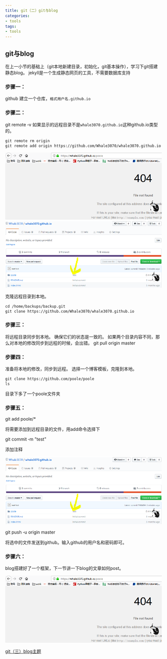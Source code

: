 ```yaml
---
title: git（二）git与blog
categories:
- tools
tags:
- tools
---
```

## git与blog
在上一小节的基础上（git本地新建目录，初始化，git基本操作），学习下git搭建静态blog。
jekyll是一个生成静态网页的工具，不需要数据库支持

### 步骤一：
github 建立一个仓库，`格式用户名.github.io`

### 步骤二：
git remote ‐v
如果显示的远程目录不是`whale3070.github.io`这种github.io类型的。

```
git remote rm origin
git remote add origin https://github.com/Whale3070/whale3070.github.io
```
![10](https://raw.githubusercontent.com/Whale3070/Whale3070.github.io/master/images/04-12-03/10.PNG)
![9](https://raw.githubusercontent.com/Whale3070/Whale3070.github.io/master/images/04-12-03/9.PNG)

克隆远程目录到本地。

```
cd /home/backups/backup.git
git clone https://github.com/Whale3070/whale3070.github.io
```
### 步骤三：
将远程目录同步到本地。 确保它们的状态是一致的。
如果两个目录内容不同，那么对本地的修改同步到远程的时候，会出错。
git pull origin master

### 步骤四：
准备将本地的修改，同步到远程。
选择一个博客模板，克隆到本地。

```
git clone https://github.com/poole/poole
ls 
```
目录下多了一个poole文件夹

### 步骤五：

git add poole/*

将需要添加到远程目录的文件，用add命令选择下

git commit ‐m "test"

添加注释

![9](https://raw.githubusercontent.com/Whale3070/Whale3070.github.io/master/images/04-12-03/9.PNG)

git push ‐u origin master

将选中的文件发送到github。输入github的用户名和密码即可。

### 步骤六：
blog搭建好了一个框架，下一节讲一下blog的文章如何post。

![10](https://raw.githubusercontent.com/Whale3070/Whale3070.github.io/master/images/04-12-03/10.PNG)


[git（三）blog主题](https://github.com/Whale3070/Whale3070.github.io/blob/master/_posts/git%EF%BC%88%E4%B8%89%EF%BC%89blog%E4%B8%BB%E9%A2%98.pdf)

